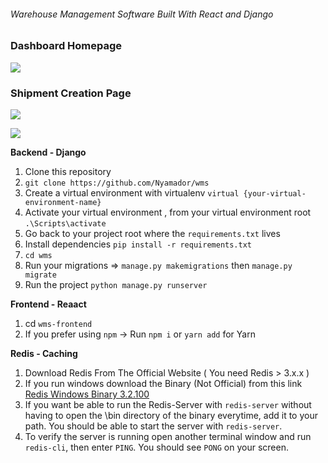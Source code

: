 ###### Warehouse Management Software Built With React and Django



### Dashboard Homepage 
![](https://res.cloudinary.com/practicaldev/image/fetch/s--24aTo1kF--/c_limit%2Cf_auto%2Cfl_progressive%2Cq_auto%2Cw_880/https://dev-to-uploads.s3.amazonaws.com/i/gl1ylklhiegp5fuckmzv.png)

### Shipment Creation Page
![](https://res.cloudinary.com/practicaldev/image/fetch/s--pArJKj8P--/c_limit%2Cf_auto%2Cfl_progressive%2Cq_auto%2Cw_880/https://dev-to-uploads.s3.amazonaws.com/i/t4eewisrshm5wbk0hx90.png)

![](https://res.cloudinary.com/practicaldev/image/fetch/s--fg960Mld--/c_limit%2Cf_auto%2Cfl_progressive%2Cq_auto%2Cw_880/https://dev-to-uploads.s3.amazonaws.com/i/m60quk032kyxlh1ciaff.png)

**Backend - Django**

1. Clone this repository
2. `git clone https://github.com/Nyamador/wms`
3. Create a virtual environment with virtualenv `virtual {your-virtual-environment-name}`
4. Activate your virtual environment , from your virtual environment root `.\Scripts\activate`
5. Go back to your project root where the `requirements.txt` lives
6. Install dependencies  `pip install -r requirements.txt`
7. `cd wms`
8. Run your migrations => `manage.py makemigrations` then `manage.py migrate`
9.  Run the project `python manage.py runserver`


**Frontend - Reaact**
1. cd  `wms-frontend`
2. If you prefer using `npm` -> Run `npm i` or `yarn add` for Yarn

**Redis - Caching**
1. Download Redis From The Official Website ( You need Redis > 3.x.x )
2. If you run windows download the Binary (Not Official) from this link [Redis Windows Binary 3.2.100](https://github-production-release-asset-2e65be.s3.amazonaws.com/3402186/bb47f4a2-3fac-11e6-9e71-9a4261699bd5?X-Amz-Algorithm=AWS4-HMAC-SHA256&X-Amz-Credential=AKIAIWNJYAX4CSVEH53A%2F20200609%2Fus-east-1%2Fs3%2Faws4_request&X-Amz-Date=20200609T073851Z&X-Amz-Expires=300&X-Amz-Signature=46ff45abdcac77c3992179d4f5e4d8af73a988638f04fa93d5c4e40f456506fe&X-Amz-SignedHeaders=host&actor_id=48738520&repo_id=3402186&response-content-disposition=attachment%3B%20filename%3DRedis-x64-3.2.100.zip&response-content-type=application%2Foctet-stream)
3. If you want be able to run the Redis-Server with `redis-server` without having to open the \bin directory of the binary everytime, add it to your path. You should be able to start the server with `redis-server`.
4. To verify the server is running open another terminal window and run `redis-cli`, then enter `PING`. You should see `PONG` on your screen.
